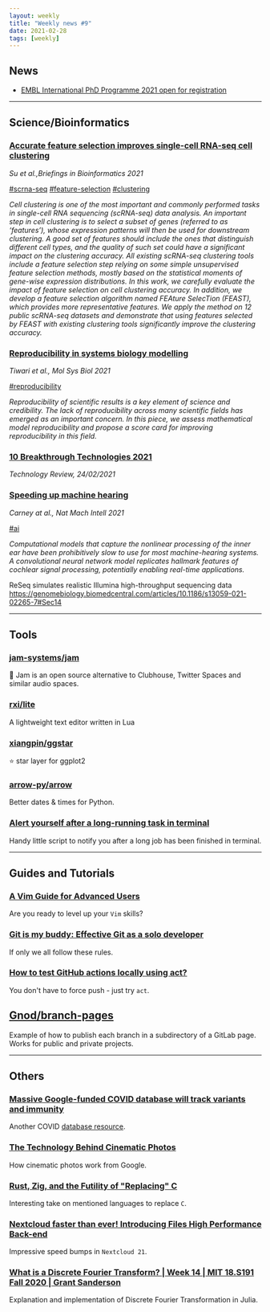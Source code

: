 ```yaml
---
layout: weekly
title: "Weekly news #9"
date: 2021-02-28
tags: [weekly]
---
```


## <i class="fas fa-bullhorn"></i> News

* [EMBL International PhD Programme 2021 open for registration](https://www.embl.de/training/eipp/application/index.html)

---

## <i class="fas fa-dna"></i> Science/Bioinformatics

### [Accurate feature selection improves single-cell RNA-seq cell clustering]()

_Su et al.,Briefings in Bioinformatics 2021_

<a href="#" class="badge badge-primary">#scrna-seq</a>
<a href="#" class="badge badge-primary">#feature-selection</a>
<a href="#" class="badge badge-primary">#clustering</a>

_Cell clustering is one of the most important and commonly performed tasks in single-cell RNA sequencing (scRNA-seq) data analysis. An important step in cell clustering is to select a subset of genes (referred to as ‘features’), whose expression patterns will then be used for downstream clustering. A good set of features should include the ones that distinguish different cell types, and the quality of such set could have a significant impact on the clustering accuracy. All existing scRNA-seq clustering tools include a feature selection step relying on some simple unsupervised feature selection methods, mostly based on the statistical moments of gene-wise expression distributions. In this work, we carefully evaluate the impact of feature selection on cell clustering accuracy. In addition, we develop a feature selection algorithm named FEAture SelecTion (FEAST), which provides more representative features. We apply the method on 12 public scRNA-seq datasets and demonstrate that using features selected by FEAST with existing clustering tools significantly improve the clustering accuracy._

### [Reproducibility in systems biology modelling](https://www.embopress.org/doi/full/10.15252/msb.20209982)

_Tiwari et al., Mol Sys Biol 2021_

<a href="#" class="badge badge-primary">#reproducibility</a>

_Reproducibility of scientific results is a key element of science and credibility. The lack of reproducibility across many scientific fields has emerged as an important concern. In this piece, we assess mathematical model reproducibility and propose a score card for improving reproducibility in this field._

### [10 Breakthrough Technologies 2021](https://www.technologyreview.com/2021/02/24/1014369/10-breakthrough-technologies-2021/)

_Technology Review, 24/02/2021_

### [Speeding up machine hearing](https://www.nature.com/articles/s42256-021-00317-y)

_Carney at al., Nat Mach Intell 2021_

<a href="#" class="badge badge-primary">#ai</a>

_Computational models that capture the nonlinear processing of the inner ear have been prohibitively slow to use for most machine-hearing systems. A convolutional neural network model replicates hallmark features of cochlear signal processing, potentially enabling real-time applications._

ReSeq simulates realistic Illumina high-throughput sequencing data
https://genomebiology.biomedcentral.com/articles/10.1186/s13059-021-02265-7#Sec14

---

## <i class="fas fa-toolbox"></i> Tools

### [jam-systems/jam](https://jam.systems/)

🍞 Jam is an open source alternative to Clubhouse, Twitter Spaces and similar audio spaces.

### [rxi/lite](https://github.com/rxi/lite)

A lightweight text editor written in Lua

### [xiangpin/ggstar](https://github.com/xiangpin/ggstar)

⭐ star layer for ggplot2

### [arrow-py/arrow](https://github.com/arrow-py/arrow)

Better dates & times for Python.

### [Alert yourself after a long-running task in terminal](https://gist.github.com/petethepig/2d29e8b7e2ebc808bfe760b632608966)

Handy little script to notify you after a long job has been finished in terminal.

---

## <i class="fas fa-graduation-cap"></i> Guides and Tutorials

### [A Vim Guide for Advanced Users](https://thevaluable.dev/vim-advanced/)

Are you ready to level up your `Vim` skills?

### [Git is my buddy: Effective Git as a solo developer](https://mikkel.ca/blog/git-is-my-buddy-effective-solo-developer/)

If only we all follow these rules.

### [How to test GitHub actions locally using act?](https://yonatankra.com/how-to-test-github-actions-locally-using-act/)

You don't have to force push - just try `act`.

## [Gnod/branch-pages](https://gitlab.com/Gnod/branch-pages)

Example of how to publish each branch in a subdirectory of a GitLab page. Works for public and private projects.

---

## <i class="fas fa-rss"></i> Others

### [Massive Google-funded COVID database will track variants and immunity](https://www.nature.com/articles/d41586-021-00490-5)

Another COVID [database resource](https://global.health/).

### [The Technology Behind Cinematic Photos](https://ai.googleblog.com/2021/02/the-technology-behind-cinematic-photos.html)

How cinematic photos work from Google.

### [Rust, Zig, and the Futility of "Replacing" C](https://gavinhoward.com/2021/02/rust-zig-and-the-futility-of-replacing-c/)

Interesting take on mentioned languages to replace `C`.

### [Nextcloud faster than ever! Introducing Files High Performance Back-end](https://nextcloud.com/blog/nextcloud-faster-than-ever-introducing-files-high-performance-back-end/)

Impressive speed bumps in `Nextcloud 21`.

### [What is a Discrete Fourier Transform? | Week 14 | MIT 18.S191 Fall 2020 | Grant Sanderson](https://www.youtube.com/watch?v=g8RkArhtCc4)

Explanation and implementation of Discrete Fourier Transformation in Julia.
